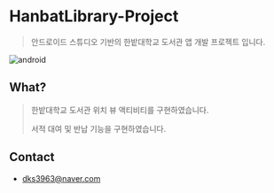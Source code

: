 # HanbatLibrary-Project
> 안드로이드 스튜디오 기반의 한밭대학교 도서관 앱 개발 프로젝트 입니다.

![android](https://img.shields.io/badge/AndroidStudio-9.0Pie-green.svg?style=flat-square&logo=android) 

## What?

> 한밭대학교 도서관 위치 뷰 액티비티를 구현하였습니다.
>
> 서적 대여 및 반납 기능을 구현하였습니다.

## Contact

- dks3963@naver.com

